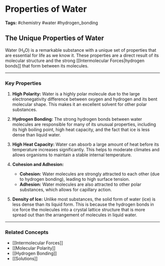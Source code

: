 # Properties of Water

**Tags:** #chemistry #water #hydrogen_bonding

## The Unique Properties of Water

Water (H₂O) is a remarkable substance with a unique set of properties that are essential for life as we know it. These properties are a direct result of its molecular structure and the strong [[Intermolecular Forces|hydrogen bonds]] that form between its molecules.

---

### Key Properties

1.  **High Polarity:** Water is a highly polar molecule due to the large electronegativity difference between oxygen and hydrogen and its bent molecular shape. This makes it an excellent solvent for other polar substances.

2.  **Hydrogen Bonding:** The strong hydrogen bonds between water molecules are responsible for many of its unusual properties, including its high boiling point, high heat capacity, and the fact that ice is less dense than liquid water.

3.  **High Heat Capacity:** Water can absorb a large amount of heat before its temperature increases significantly. This helps to moderate climates and allows organisms to maintain a stable internal temperature.

4.  **Cohesion and Adhesion:**
    - **Cohesion:** Water molecules are strongly attracted to each other (due to hydrogen bonding), leading to high surface tension.
    - **Adhesion:** Water molecules are also attracted to other polar substances, which allows for capillary action.

5.  **Density of Ice:** Unlike most substances, the solid form of water (ice) is less dense than its liquid form. This is because the hydrogen bonds in ice force the molecules into a crystal lattice structure that is more spread out than the arrangement of molecules in liquid water.

---

### Related Concepts

- [[Intermolecular Forces]]
- [[Molecular Polarity]]
- [[Hydrogen Bonding]]
- [[Solutions]]
